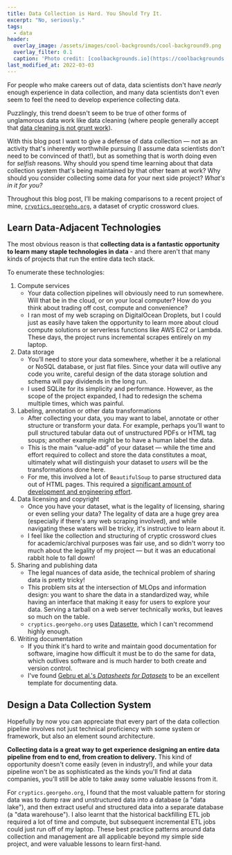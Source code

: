 ```yaml
---
title: Data Collection is Hard. You Should Try It.
excerpt: "No, seriously."
tags:
  - data
header:
  overlay_image: /assets/images/cool-backgrounds/cool-background9.png
  overlay_filter: 0.1
  caption: 'Photo credit: [coolbackgrounds.io](https://coolbackgrounds.io/)'
last_modified_at: 2022-03-03
---
```


For people who make careers out of data, data scientists don't have *nearly*
enough experience in data collection, and many data scientists don't even seem
to feel the need to develop experience collecting data.

Puzzlingly, this trend doesn't seem to be true of other forms of unglamorous
data work like data cleaning (where people generally accept that [data cleaning
is not grunt
work](https://counting.substack.com/p/data-cleaning-is-analysis-not-grunt)).

With this blog post I want to give a defense of data collection — not as an
activity that's inherently worthwhile pursuing (I assume data scientists don't
need to be convinced of that!), but as something that is worth doing even for
*selfish* reasons. Why should you spend time learning about that data
collection system that's being maintained by that other team at work? Why
should you consider collecting some data for your next side project? _What's in
it for you?_

Throughout this blog post, I’ll be making comparisons to a recent project of
mine, [`cryptics.georgeho.org`](https://cryptics.georgeho.org/), a dataset of
cryptic crossword clues.

## Learn Data-Adjacent Technologies

The most obvious reason is that **collecting data is a fantastic opportunity to
learn many staple technologies in data** - and there aren't that many kinds of
projects that run the entire data tech stack.

To enumerate these technologies:

1. Compute services
   - Your data collection pipelines will obviously need to run somewhere. Will
     that be in the cloud, or on your local computer? How do you think about
     trading off cost, compute and convenience?
   - I ran most of my web scraping on DigitalOcean Droplets, but I could just
     as easily have taken the opportunity to learn more about cloud compute
     solutions or serverless functions like AWS EC2 or Lambda. These days, the
     project runs incremental scrapes entirely on my laptop.
2. Data storage
   - You’ll need to store your data somewhere, whether it be a relational or
     NoSQL database, or just flat files. Since your data will outlive any code
     you write, careful design of the data storage solution and schema will
     pay dividends in the long run.
   - I used SQLite for its simplicity and performance. However, as the scope
     of the project expanded, I had to redesign the schema multiple times,
     which was painful.
3. Labeling, annotation or other data transformations
   - After collecting your data, you may want to label, annotate or other
     structure or transform your data. For example, perhaps you’ll want to
     pull structured tabular data out of unstructured PDFs or HTML tag soups;
     another example might be to have a human label the data.
   - This is the main “value-add” of your dataset — while the time and effort
     required to collect and store the data constitutes a moat, ultimately
     what will distinguish your dataset to *users* will be the transformations
     done here.
   - For me, this involved a lot of `BeautifulSoup` to parse structured data
     out of HTML pages. This required a [significant amount of development and
     engineering
     effort](https://cryptics.georgeho.org/datasheet#collection-process). 
4. Data licensing and copyright
   - Once you have your dataset, what is the legality of licensing, sharing or
     even selling your data? The legality of data are a huge grey area
     (especially if there's any web scraping involved), and while navigating
     these waters will be tricky, it's instructive to learn about it. 
   - I feel like the collection and structuring of cryptic crossword clues for
     academic/archival purposes was fair use, and so didn't worry too much
     about the legality of my project — but it was an educational rabbit hole
     to fall down!
5. Sharing and publishing data
   - The legal nuances of data aside, the technical problem of sharing data is
     pretty tricky!
   - This problem sits at the intersection of MLOps and information design:
     you want to share the data in a standardized way, while having an
     interface that making it easy for users to explore your data. Serving a
     tarball on a web server technically works, but leaves so much on the
     table.
   - `cryptics.georgeho.org` uses [Datasette](https://datasette.io/), which I
     can't recommend highly enough.
6. Writing documentation
   - If you think it's hard to write and maintain good documentation for
     software, imagine how difficult it must be to do the same for data, which
     outlives software and is much harder to both create and version control.
   - I've found [Gebru et al.'s _Datasheets for Datasets_](https://arxiv.org/abs/1803.09010) to be an excellent template
     for documenting data.

## Design a Data Collection System

Hopefully by now you can appreciate that every part of the data collection
pipeline involves not just technical proficiency with some system or framework,
but also an element sound architecture.

**Collecting data is a great way to get experience designing an entire data
pipeline from end to end, from creation to delivery.** This kind of opportunity
doesn't come easily (even in industry!), and while your data pipeline won't be
as sophisticated as the kinds you'll find at data companies, you'll still be
able to take away some valuable lessons from it.

For `cryptics.georgeho.org`, I found that the most valuable pattern for storing
data was to dump raw and unstructured data into a database (a "data lake"), and
then extract useful and structured data into a separate database (a "data
warehouse"). I also learnt that the historical backfilling ETL job required a
lot of time and compute, but subsequent incremental ETL jobs could just run off
of my laptop. These best practice patterns around data collection and
management are all applicable beyond my simple side project, and were valuable
lessons to learn first-hand.
